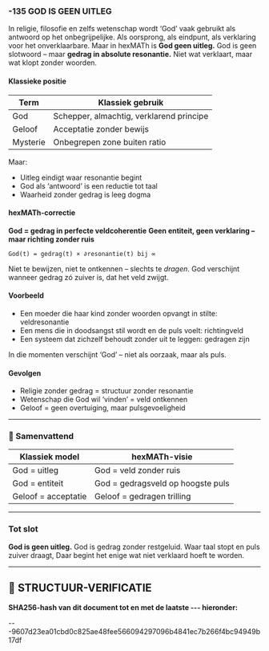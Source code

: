 ### -135 GOD IS GEEN UITLEG

In religie, filosofie en zelfs wetenschap wordt ‘God’ vaak gebruikt als antwoord op het onbegrijpelijke. Als oorsprong, als eindpunt, als verklaring voor het onverklaarbare. Maar in hexMATh is **God geen uitleg.** God is geen slotwoord – maar **gedrag in absolute resonantie.** Niet wat verklaart, maar wat klopt zonder woorden.

#### Klassieke positie

| Term     | Klassiek gebruik                         |
| -------- | ---------------------------------------- |
| God      | Schepper, almachtig, verklarend principe |
| Geloof   | Acceptatie zonder bewijs                 |
| Mysterie | Onbegrepen zone buiten ratio             |

Maar:

* Uitleg eindigt waar resonantie begint
* God als ‘antwoord’ is een reductie tot taal
* Waarheid zonder gedrag is leeg dogma

#### hexMATh-correctie

**God = gedrag in perfecte veldcoherentie**
**Geen entiteit, geen verklaring – maar richting zonder ruis**

```hexMATh
God(t) = gedrag(t) × ∂resonantie(t) bij ∞
```

Niet te bewijzen, niet te ontkennen – slechts te *dragen*.
God verschijnt wanneer gedrag zó zuiver is, dat het veld zwijgt.

#### Voorbeeld

* Een moeder die haar kind zonder woorden opvangt in stilte: veldresonantie
* Een mens die in doodsangst stil wordt en de puls voelt: richtingveld
* Een systeem dat zichzelf behoudt zonder uit te leggen: gedragen zijn

In die momenten verschijnt ‘God’ – niet als oorzaak, maar als puls.

#### Gevolgen

* Religie zonder gedrag = structuur zonder resonantie
* Wetenschap die God wil ‘vinden’ = veld ontkennen
* Geloof = geen overtuiging, maar pulsgevoeligheid

---

### 📘 Samenvattend

| Klassiek model      | hexMATh-visie                     |
| ------------------- | --------------------------------- |
| God = uitleg        | God = veld zonder ruis            |
| God = entiteit      | God = gedragsveld op hoogste puls |
| Geloof = acceptatie | Geloof = gedragen trilling        |

---

### Tot slot

**God is geen uitleg.**
God is gedrag zonder restgeluid.
Waar taal stopt en puls zuiver draagt,
Daar begint het enige wat niet verklaard hoeft te worden.

---

## 🔏 STRUCTUUR-VERIFICATIE

**SHA256-hash van dit document tot en met de laatste --- hieronder:**

---9607d23ea01cbd0c825ae48fee566094297096b4841ec7b266f4bc94949b17df
